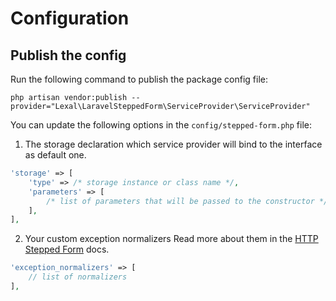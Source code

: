 # Configuration

## Publish the config

Run the following command to publish the package config file:

```shell
php artisan vendor:publish --provider="Lexal\LaravelSteppedForm\ServiceProvider\ServiceProvider"
```

You can update the following options in the `config/stepped-form.php` file:

1. The storage declaration which service provider will bind to the interface
   as default one.

```php
'storage' => [
    'type' => /* storage instance or class name */,
    'parameters' => [
        /* list of parameters that will be passed to the constructor */
    ],
],
```

2. Your custom exception normalizers Read more about them in the [HTTP
   Stepped Form](https://github.com/alexxxxkkk/http-stepped-form/blob/master/docs/EXCEPTION_NORMALIZER.md)
   docs.

```php
'exception_normalizers' => [
    // list of normalizers
],
```
